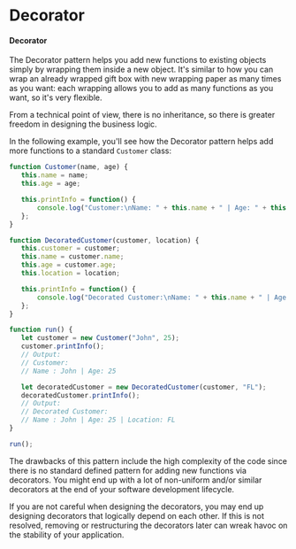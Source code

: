 # Decorator

#### Decorator

The Decorator pattern helps you add new functions to existing objects simply by wrapping them inside a new object. It's similar to how you can wrap an already wrapped gift box with new wrapping paper as many times as you want: each wrapping allows you to add as many functions as you want, so it's very flexible.

From a technical point of view, there is no inheritance, so there is greater freedom in designing the business logic.

In the following example, you'll see how the Decorator pattern helps add more functions to a standard `Customer` class:

```javascript
function Customer(name, age) { 
   this.name = name; 
   this.age = age;

   this.printInfo = function() { 
       console.log("Customer:\nName: " + this.name + " | Age: " + this.age);
   };
}

function DecoratedCustomer(customer, location) { 
   this.customer = customer; 
   this.name = customer.name; 
   this.age = customer.age; 
   this.location = location;

   this.printInfo = function() { 
       console.log("Decorated Customer:\nName: " + this.name + " | Age: " + this.age + " | Location: " + this.location);
   };
}

function run() { 
   let customer = new Customer("John", 25);
   customer.printInfo();
   // Output: 
   // Customer: 
   // Name : John | Age: 25 

   let decoratedCustomer = new DecoratedCustomer(customer, "FL");
   decoratedCustomer.printInfo();
   // Output: 
   // Decorated Customer: 
   // Name : John | Age: 25 | Location: FL 
}

run();
```

The drawbacks of this pattern include the high complexity of the code since there is no standard defined pattern for adding new functions via decorators. You might end up with a lot of non-uniform and/or similar decorators at the end of your software development lifecycle.

If you are not careful when designing the decorators, you may end up designing decorators that logically depend on each other. If this is not resolved, removing or restructuring the decorators later can wreak havoc on the stability of your application.
